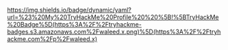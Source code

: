 https://img.shields.io/badge/dynamic/yaml?url=%23%20My%20TryHackMe%20Profile%20%20%5B!%5BTryHackMe%20Badge%5D(https%3A%2F%2Ftryhackme-badges.s3.amazonaws.com%2Fwaleed.x.png)%5D(https%3A%2F%2Ftryhackme.com%2Fp%2Fwaleed.x)
